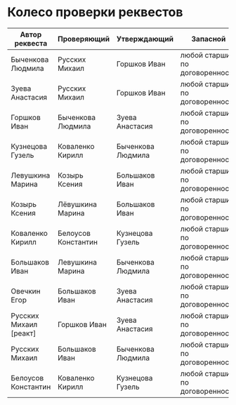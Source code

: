 Колесо проверки реквестов
=========================

| Автор реквеста | Проверяющий | Утверждающий | Запасной |
| --- | --- | --- | --- |
| Быченкова Людмила      | Русских Михаил       | Горшков Иван       | любой старший по договоренности |
| Зуева Анастасия        | Русских Михаил       | Горшков Иван       | любой старший по договоренности |
| Горшков Иван           | Быченкова Людмила    | Зуева Анастасия    | любой старший по договоренности |
| Кузнецова Гузель       | Коваленко Кирилл     | Быченкова Людмила  | любой старший по договоренности |
| Левушкина Марина       | Козырь Ксения        | Большаков Иван     | любой старший по договоренности |
| Козырь Ксения          | Лёвушкина Марина     | Большаков Иван     | любой старший по договоренности |
| Коваленко Кирилл       | Белоусов Константин  | Кузнецова Гузель   | любой старший по договоренности |
| Большаков Иван         | Левушкина Марина     | Быченкова Людмила  | любой старший по договоренности |
| Овечкин Егор           | Большаков Иван       | Зуева Анастасия    | любой старший по договоренности |
| Русских Михаил [реакт] | Горшков Иван         | Зуева Анастасия    | любой старший по договоренности |
| Русских Михаил         | Большаков Иван       | Быченкова Людмила  | любой старший по договоренности |
| Белоусов Константин    | Коваленко Кирилл     | Кузнецова Гузель   | любой старший по договоренности |
